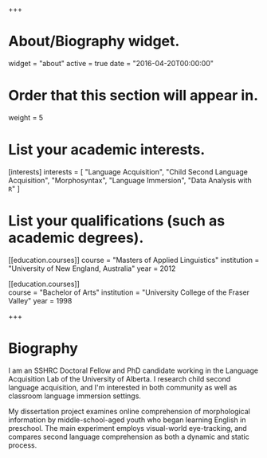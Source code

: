 +++
# About/Biography widget.
widget = "about"
active = true
date = "2016-04-20T00:00:00"

# Order that this section will appear in.
weight = 5

# List your academic interests.
[interests]
  interests = [
    "Language Acquisition",
    "Child Second Language Acquisition",
    "Morphosyntax",
    "Language Immersion",
    "Data Analysis with `R`"
  ]

# List your qualifications (such as academic degrees).
[[education.courses]]
  course = "Masters of Applied Linguistics"
  institution = "University of New England, Australia"
  year = 2012
  
[[education.courses]]  
  course = "Bachelor of Arts"
  institution = "University College of the Fraser Valley"
  year = 1998

+++

# Biography

I am an SSHRC Doctoral Fellow and PhD candidate working in the Language Acquisition Lab of the University of Alberta. I research child second language acquisition, and I'm interested in both community as well as classroom language immersion settings.

My dissertation project examines online comprehension of morphological information by middle-school-aged youth who began learning English in preschool. The main experiment employs visual-world eye-tracking, and compares second language comprehension as both a dynamic and static process.
